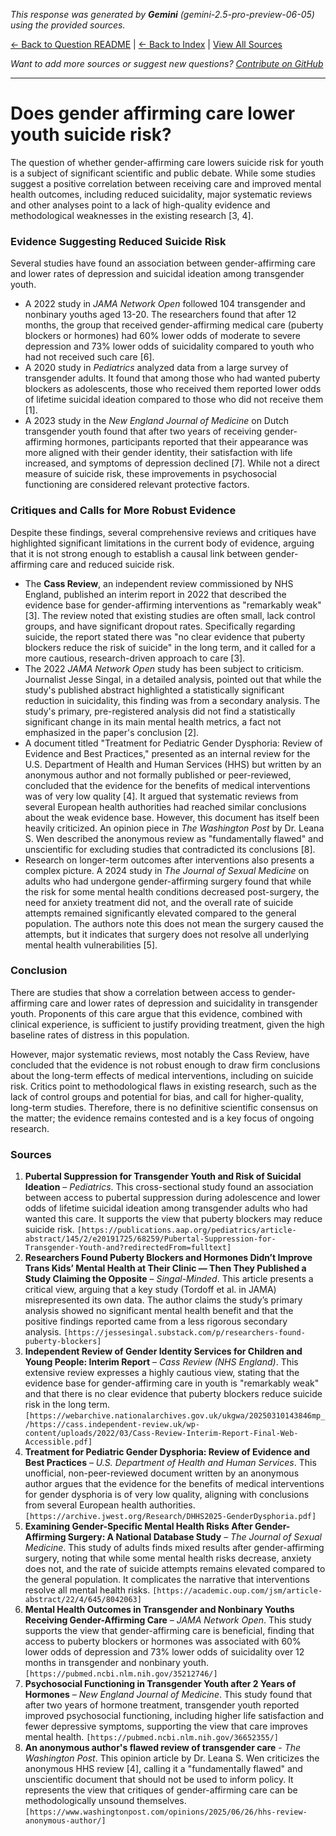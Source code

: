 <!-- 
Generated by: gemini
Model: gemini-2.5-pro-preview-06-05
Prompt type: sources
Tools enabled: False
Generated at: 2025-06-26T22:51:40.101687
-->

*This response was generated by **Gemini** (gemini-2.5-pro-preview-06-05) using the provided sources.*

[← Back to Question README](README.md) | [← Back to Index](../README.md) | [View All Sources](../allsources.md)

*Want to add more sources or suggest new questions? [Contribute on GitHub](https://github.com/justinwest/SuggestedSources)*

---

# Does gender affirming care lower youth suicide risk?

The question of whether gender-affirming care lowers suicide risk for youth is a subject of significant scientific and public debate. While some studies suggest a positive correlation between receiving care and improved mental health outcomes, including reduced suicidality, major systematic reviews and other analyses point to a lack of high-quality evidence and methodological weaknesses in the existing research [3, 4].

### Evidence Suggesting Reduced Suicide Risk

Several studies have found an association between gender-affirming care and lower rates of depression and suicidal ideation among transgender youth.

*   A 2022 study in *JAMA Network Open* followed 104 transgender and nonbinary youths aged 13-20. The researchers found that after 12 months, the group that received gender-affirming medical care (puberty blockers or hormones) had 60% lower odds of moderate to severe depression and 73% lower odds of suicidality compared to youth who had not received such care [6].
*   A 2020 study in *Pediatrics* analyzed data from a large survey of transgender adults. It found that among those who had wanted puberty blockers as adolescents, those who received them reported lower odds of lifetime suicidal ideation compared to those who did not receive them [1].
*   A 2023 study in the *New England Journal of Medicine* on Dutch transgender youth found that after two years of receiving gender-affirming hormones, participants reported that their appearance was more aligned with their gender identity, their satisfaction with life increased, and symptoms of depression declined [7]. While not a direct measure of suicide risk, these improvements in psychosocial functioning are considered relevant protective factors.

### Critiques and Calls for More Robust Evidence

Despite these findings, several comprehensive reviews and critiques have highlighted significant limitations in the current body of evidence, arguing that it is not strong enough to establish a causal link between gender-affirming care and reduced suicide risk.

*   The **Cass Review**, an independent review commissioned by NHS England, published an interim report in 2022 that described the evidence base for gender-affirming interventions as "remarkably weak" [3]. The review noted that existing studies are often small, lack control groups, and have significant dropout rates. Specifically regarding suicide, the report stated there was "no clear evidence that puberty blockers reduce the risk of suicide" in the long term, and it called for a more cautious, research-driven approach to care [3].
*   The 2022 *JAMA Network Open* study has been subject to criticism. Journalist Jesse Singal, in a detailed analysis, pointed out that while the study's published abstract highlighted a statistically significant reduction in suicidality, this finding was from a secondary analysis. The study's primary, pre-registered analysis did not find a statistically significant change in its main mental health metrics, a fact not emphasized in the paper's conclusion [2].
*   A document titled "Treatment for Pediatric Gender Dysphoria: Review of Evidence and Best Practices," presented as an internal review for the U.S. Department of Health and Human Services (HHS) but written by an anonymous author and not formally published or peer-reviewed, concluded that the evidence for the benefits of medical interventions was of very low quality [4]. It argued that systematic reviews from several European health authorities had reached similar conclusions about the weak evidence base. However, this document has itself been heavily criticized. An opinion piece in *The Washington Post* by Dr. Leana S. Wen described the anonymous review as "fundamentally flawed" and unscientific for excluding studies that contradicted its conclusions [8].
*   Research on longer-term outcomes after interventions also presents a complex picture. A 2024 study in *The Journal of Sexual Medicine* on adults who had undergone gender-affirming surgery found that while the risk for some mental health conditions decreased post-surgery, the need for anxiety treatment did not, and the overall rate of suicide attempts remained significantly elevated compared to the general population. The authors note this does not mean the surgery caused the attempts, but it indicates that surgery does not resolve all underlying mental health vulnerabilities [5].

### Conclusion

There are studies that show a correlation between access to gender-affirming care and lower rates of depression and suicidality in transgender youth. Proponents of this care argue that this evidence, combined with clinical experience, is sufficient to justify providing treatment, given the high baseline rates of distress in this population.

However, major systematic reviews, most notably the Cass Review, have concluded that the evidence is not robust enough to draw firm conclusions about the long-term effects of medical interventions, including on suicide risk. Critics point to methodological flaws in existing research, such as the lack of control groups and potential for bias, and call for higher-quality, long-term studies. Therefore, there is no definitive scientific consensus on the matter; the evidence remains contested and is a key focus of ongoing research.

### Sources

1.  **Pubertal Suppression for Transgender Youth and Risk of Suicidal Ideation** – *Pediatrics*. This cross-sectional study found an association between access to pubertal suppression during adolescence and lower odds of lifetime suicidal ideation among transgender adults who had wanted this care. It supports the view that puberty blockers may reduce suicide risk. `[https://publications.aap.org/pediatrics/article-abstract/145/2/e20191725/68259/Pubertal-Suppression-for-Transgender-Youth-and?redirectedFrom=fulltext]`
2.  **Researchers Found Puberty Blockers and Hormones Didn’t Improve Trans Kids’ Mental Health at Their Clinic — Then They Published a Study Claiming the Opposite** – *Singal-Minded*. This article presents a critical view, arguing that a key study (Tordoff et al. in JAMA) misrepresented its own data. The author claims the study’s primary analysis showed no significant mental health benefit and that the positive findings reported came from a less rigorous secondary analysis. `[https://jessesingal.substack.com/p/researchers-found-puberty-blockers]`
3.  **Independent Review of Gender Identity Services for Children and Young People: Interim Report** – *Cass Review (NHS England)*. This extensive review expresses a highly cautious view, stating that the evidence base for gender-affirming care in youth is "remarkably weak" and that there is no clear evidence that puberty blockers reduce suicide risk in the long term. `[https://webarchive.nationalarchives.gov.uk/ukgwa/20250310143846mp_/https://cass.independent-review.uk/wp-content/uploads/2022/03/Cass-Review-Interim-Report-Final-Web-Accessible.pdf]`
4.  **Treatment for Pediatric Gender Dysphoria: Review of Evidence and Best Practices** – *U.S. Department of Health and Human Services*. This unofficial, non-peer-reviewed document written by an anonymous author argues that the evidence for the benefits of medical interventions for gender dysphoria is of very low quality, aligning with conclusions from several European health authorities. `[https://archive.jwest.org/Research/DHHS2025-GenderDysphoria.pdf]`
5.  **Examining Gender-Specific Mental Health Risks After Gender-Affirming Surgery: A National Database Study** – *The Journal of Sexual Medicine*. This study of adults finds mixed results after gender-affirming surgery, noting that while some mental health risks decrease, anxiety does not, and the rate of suicide attempts remains elevated compared to the general population. It complicates the narrative that interventions resolve all mental health risks. `[https://academic.oup.com/jsm/article-abstract/22/4/645/8042063]`
6.  **Mental Health Outcomes in Transgender and Nonbinary Youths Receiving Gender-Affirming Care** – *JAMA Network Open*. This study supports the view that gender-affirming care is beneficial, finding that access to puberty blockers or hormones was associated with 60% lower odds of depression and 73% lower odds of suicidality over 12 months in transgender and nonbinary youth. `[https://pubmed.ncbi.nlm.nih.gov/35212746/]`
7.  **Psychosocial Functioning in Transgender Youth after 2 Years of Hormones** – *New England Journal of Medicine*. This study found that after two years of hormone treatment, transgender youth reported improved psychosocial functioning, including higher life satisfaction and fewer depressive symptoms, supporting the view that care improves mental health. `[https://pubmed.ncbi.nlm.nih.gov/36652355/]`
8.  **An anonymous author's flawed review of transgender care** - *The Washington Post*. This opinion article by Dr. Leana S. Wen criticizes the anonymous HHS review [4], calling it a "fundamentally flawed" and unscientific document that should not be used to inform policy. It represents the view that critiques of gender-affirming care can be methodologically unsound themselves. `[https://www.washingtonpost.com/opinions/2025/06/26/hhs-review-anonymous-author/]`